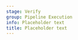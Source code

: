 ```yaml
---
stage: Verify
group: Pipeline Execution
info: Placeholder text
title: Placeholder text
---
```


<!-- Placeholder until translations are done -->
